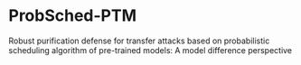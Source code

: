 # ProbSched-PTM
Robust purification defense for transfer attacks based on probabilistic scheduling algorithm of pre-trained models: A model difference perspective
